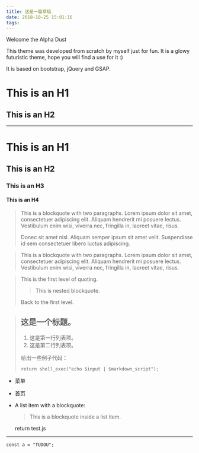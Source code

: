 ```yaml
---
title: 这是一篇草稿
date: 2018-10-25 15:01:16
tags:
---
```


Welcome the Alpha Dust

This theme was developed from scratch by myself just for fun. It is a glowy futuristic theme, hope you will find a use for it :)

It is based on bootstrap, jQuery and GSAP.

<!-- more -->


This is an H1
====
This is an H2
--------
***

# This is an H1
## This is an H2
### This is an H3
#### This is an H4
> This is a blockquote with two paragraphs. Lorem ipsum dolor sit amet,
> consectetuer adipiscing elit. Aliquam hendrerit mi posuere lectus.
> Vestibulum enim wisi, viverra nec, fringilla in, laoreet vitae, risus.
> 
> Donec sit amet nisl. Aliquam semper ipsum sit amet velit. Suspendisse
> id sem consectetuer libero luctus adipiscing.



> This is a blockquote with two paragraphs. Lorem ipsum dolor sit amet,
consectetuer adipiscing elit. Aliquam hendrerit mi posuere lectus.
Vestibulum enim wisi, viverra nec, fringilla in, laoreet vitae, risus.

> This is the first level of quoting.
>
> > This is nested blockquote.
>
> Back to the first level.

> ## 这是一个标题。
> 
> 1.   这是第一行列表项。
> 2.   这是第二行列表项。
> 
> 给出一些例子代码：
> 
>     return shell_exec("echo $input | $markdown_script");


* 菜单
+ 首页

*   A list item with a blockquote:

    > This is a blockquote
    > inside a list item.


    return test.js
***

    const a = "TUDOU";